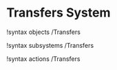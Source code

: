 <!-- MOOSE Documentation Stub: Remove this when content is added. -->

# Transfers System
!syntax objects /Transfers

!syntax subsystems /Transfers

!syntax actions /Transfers
